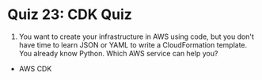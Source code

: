 # Quiz 23: CDK Quiz

1. You want to create your infrastructure in AWS using code, but you don't have time to learn JSON or YAML to write a CloudFormation template. You already know Python. Which AWS service can help you?

- AWS CDK